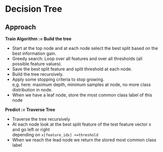 # Decision Tree

## Approach
**Train Algorithm := Build the tree**

* Start at the top node and at each node select the best split based on the best information gain.
* Greedy search: Loop over all features and over all thresholds (all possible feature values).
* Save the best split feature and split threshold at each node.
* Build the tree recursively.
* Apply some stopping criteria to stop growing. <br> e,g. here: maximum depth, minimum samples at node, no more class distribution in node.
* When we have a leaf node, store the most common class label of this node

**Predict := Traverse Tree**
* Traverse the tree recursively
* At each node look at the best split feature of the test feature vector x and go left or right <br> depending on ```x[feature_idx] <=threshold```
* When we reach the lead node we return the stored most common class label